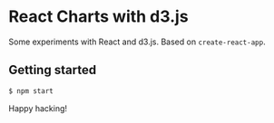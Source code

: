 # React Charts with d3.js

Some experiments with React and d3.js. Based on `create-react-app`.

## Getting started

```bash
$ npm start
```

Happy hacking!
